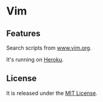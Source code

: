 Vim
===

Features
--------

Search scripts from www.vim.org.

It's running on [Heroku](http://vim.heroku.com).

License
-------

It is released under the [MIT License](http://www.opensource.org/licenses/MIT).
